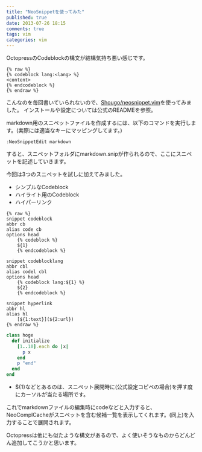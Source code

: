 ```yaml
---
title: "NeoSnippetを使ってみた"
published: true
date: 2013-07-26 18:15
comments: true
tags: vim
categories: vim
---
```

OctopressのCodeblockの構文が結構気持ち悪い感じです。

~~~
{% raw %}
{% codeblock lang:<lang> %}
<content>
{% endcodeblock %}
{% endraw %}
~~~

こんなのを毎回書いていられないので、[Shougo/neosnippet.vim](https://github.com/Shougo/neosnippet.vim)を使ってみました。
インストールや設定については公式のREADMEを参照。

markdown用のスニペットファイルを作成するには、以下のコマンドを実行します。(実際には適当なキーにマッピングしてます。)

```
:NeoSnippetEdit markdown
```

すると、スニペットフォルダにmarkdown.snipが作られるので、ここにスニペットを記述していきます。

今回は3つのスニペットを試しに加えてみました。

* シンプルなCodeblock
* ハイライト用のCodeblock
* ハイパーリンク

~~~vim
{% raw %}
snippet codeblock
abbr cb
alias code cb
options head
    {% codeblock %}
    ${1}
    {% endcodeblock %}

snippet codeblocklang
abbr cbl
alias codel cbl
options head
    {% codeblock lang:${1} %}
    ${2}
    {% endcodeblock %}

snippet hyperlink
abbr hl
alias hl
    [${1:text}](${2:url})
{% endraw %}
~~~

~~~ruby
class hoge
  def initialize
    [1..10].each do |x|
      p x
    end
    p "end"
  end
end
~~~

* ${1}などとあるのは、スニペット展開時に<C-k>(公式設定コピペの場合)を押す度にカーソルが当たる場所です。

これでmarkdownファイルの編集時にcodeなどと入力すると、NeoComplCacheがスニペットを含む候補一覧を表示してくれます。<C-k>(同上)を入力することで展開されます。

Octopressは他にも似たような構文があるので、よく使いそうなものからどんどん追加してこうかと思います。
